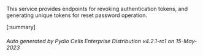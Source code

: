 






This service provides endpoints for revoking authentication tokens, and generating unique tokens for reset password operation.

[:summary]

###### Auto generated by Pydio Cells Enterprise Distribution v4.2.1-rc1 on 15-May-2023
